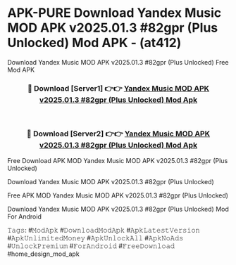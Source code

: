 # APK-PURE Download Yandex Music MOD APK v2025.01.3 #82gpr (Plus Unlocked) Mod APK - (at412)
Download Yandex Music MOD APK v2025.01.3 #82gpr (Plus Unlocked) Free Mod APK

<div align="center">
<h3>🔴 Download [Server1] 👉👉 <a href="https://apk-comot.site?title=Yandex_Music_MOD_APK_v2025.01.3_#82gpr_(Plus_Unlocked)">Yandex Music MOD APK v2025.01.3 #82gpr (Plus Unlocked) Mod Apk</a></h3><br>

<h3>🔴 Download [Server2] 👉👉 <a href="https://apk-comot.site?title=Yandex_Music_MOD_APK_v2025.01.3_#82gpr_(Plus_Unlocked)">Yandex Music MOD APK v2025.01.3 #82gpr (Plus Unlocked) Mod Apk</a></h3>
</div>


Free Download APK MOD Yandex Music MOD APK v2025.01.3 #82gpr (Plus Unlocked)

Download Yandex Music MOD APK v2025.01.3 #82gpr (Plus Unlocked) 

Free APK MOD Yandex Music MOD APK v2025.01.3 #82gpr (Plus Unlocked) 

Download Yandex Music MOD APK v2025.01.3 #82gpr (Plus Unlocked) Mod For Android

𝚃𝚊𝚐𝚜: #𝙼𝚘𝚍𝙰𝚙𝚔 #𝙳𝚘𝚠𝚗𝚕𝚘𝚊𝚍𝙼𝚘𝚍𝙰𝚙𝚔 #𝙰𝚙𝚔𝙻𝚊𝚝𝚎𝚜𝚝𝚅𝚎𝚛𝚜𝚒𝚘𝚗 #𝙰𝚙𝚔𝚄𝚗𝚕𝚒𝚖𝚒𝚝𝚎𝚍𝙼𝚘𝚗𝚎𝚢 #𝙰𝚙𝚔𝚄𝚗𝚕𝚘𝚌𝚔𝙰𝚕𝚕 #𝙰𝚙𝚔𝙽𝚘𝙰𝚍𝚜 #𝚄𝚗𝚕𝚘𝚌𝚔𝙿𝚛𝚎𝚖𝚒𝚞𝚖 #𝙵𝚘𝚛𝙰𝚗𝚍𝚛𝚘𝚒𝚍 #𝙵𝚛𝚎𝚎𝙳𝚘𝚠𝚗𝚕𝚘𝚊𝚍 #home_design_mod_apk